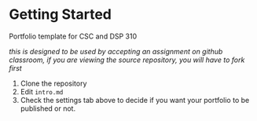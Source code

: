 # Getting Started


Portfolio template for CSC and DSP 310

_this is designed to be used by accepting an assignment on github classroom, if you are viewing the source repository, you will have to fork first_  

1. Clone the repository
1. Edit `intro.md`
1. Check the settings tab above to decide if you want your portfolio to be published or not.
